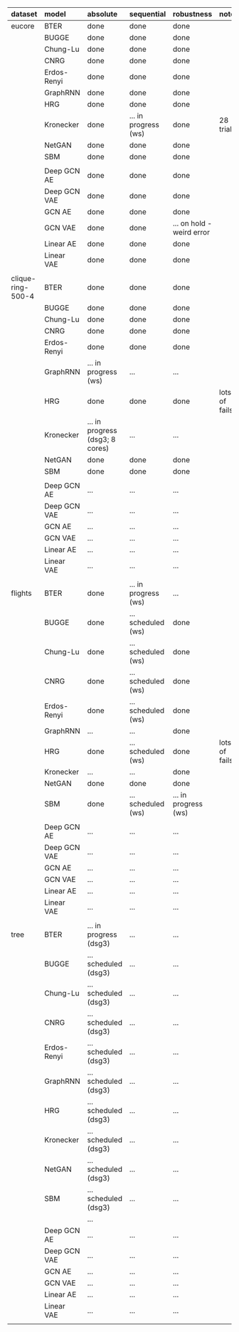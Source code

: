 |    dataset        |        model      |              absolute             |             sequential            |             robustness            |       notes       |
|:----------------- |:----------------- |:--------------------------------- |:--------------------------------- |:--------------------------------- |:----------------- |
| eucore            | BTER              | done                              | done                              | done                              |                   |
|      <i></i>      | BUGGE             | done                              | done                              | done                              |                   |
|      <i></i>      | Chung-Lu          | done                              | done                              | done                              |                   |
|      <i></i>      | CNRG              | done                              | done                              | done                              |                   |
|      <i></i>      | Erdos-Renyi       | done                              | done                              | done                              |                   |
|      <i></i>      | GraphRNN          | done                              | done                              | done                              |                   |
|      <i></i>      | HRG               | done                              | done                              | done                              |                   |
|      <i></i>      | Kronecker         | done                              | ...  in progress (ws)             | done                              | 28 trials         |
|      <i></i>      | NetGAN            | done                              | done                              | done                              |                   |
|      <i></i>      | SBM               | done                              | done                              | done                              |                   |
|      <i></i>      |      <i></i>      |              <i></i>              |              <i></i>              |              <i></i>              |      <i></i>      |
|      <i></i>      | Deep GCN AE       | done                              | done                              | done                              |                   |
|      <i></i>      | Deep GCN VAE      | done                              | done                              | done                              |                   |
|      <i></i>      | GCN AE            | done                              | done                              | done                              |                   |
|      <i></i>      | GCN VAE           | done                              | done                              | ...  on hold - weird error        |                   |
|      <i></i>      | Linear AE         | done                              | done                              | done                              |                   |
|      <i></i>      | Linear VAE        | done                              | done                              | done                              |                   |
|      <i></i>      |      <i></i>      |              <i></i>              |              <i></i>              |              <i></i>              |      <i></i>      |
| clique-ring-500-4 | BTER              | done                              | done                              | done                              |                   |
|      <i></i>      | BUGGE             | done                              | done                              | done                              |                   |
|      <i></i>      | Chung-Lu          | done                              | done                              | done                              |                   |
|      <i></i>      | CNRG              | done                              | done                              | done                              |                   |
|      <i></i>      | Erdos-Renyi       | done                              | done                              | done                              |                   |
|      <i></i>      | GraphRNN          | ...  in progress (ws)             | ...                               | ...                               |                   |
|      <i></i>      | HRG               | done                              | done                              | done                              | lots of fails     |
|      <i></i>      | Kronecker         | ...  in progress (dsg3; 8 cores)  | ...                               | ...                               |                   |
|      <i></i>      | NetGAN            | done                              | done                              | done                              |                   |
|      <i></i>      | SBM               | done                              | done                              | done                              |                   |
|      <i></i>      |      <i></i>      |              <i></i>              |              <i></i>              |              <i></i>              |      <i></i>      |
|      <i></i>      | Deep GCN AE       | ...                               | ...                               | ...                               |                   |
|      <i></i>      | Deep GCN VAE      | ...                               | ...                               | ...                               |                   |
|      <i></i>      | GCN AE            | ...                               | ...                               | ...                               |                   |
|      <i></i>      | GCN VAE           | ...                               | ...                               | ...                               |                   |
|      <i></i>      | Linear AE         | ...                               | ...                               | ...                               |                   |
|      <i></i>      | Linear VAE        | ...                               | ...                               | ...                               |                   |
|      <i></i>      |      <i></i>      |              <i></i>              |              <i></i>              |              <i></i>              |      <i></i>      |
| flights           | BTER              | done                              | ...  in progress (ws)             | ...                               |                   |
|      <i></i>      | BUGGE             | done                              | ...  scheduled (ws)               | done                              |                   |
|      <i></i>      | Chung-Lu          | done                              | ...  scheduled (ws)               | done                              |                   |
|      <i></i>      | CNRG              | done                              | ...  scheduled (ws)               | done                              |                   |
|      <i></i>      | Erdos-Renyi       | done                              | ...  scheduled (ws)               | done                              |                   |
|      <i></i>      | GraphRNN          | ...                               | ...                               | done                              |                   |
|      <i></i>      | HRG               | done                              | ...  scheduled (ws)               | done                              | lots of fails     |
|      <i></i>      | Kronecker         | ...                               | ...                               | done                              |                   |
|      <i></i>      | NetGAN            | done                              | done                              | done                              |                   |
|      <i></i>      | SBM               | done                              | ...  scheduled (ws)               | ...  in progress (ws)             |                   |
|      <i></i>      |      <i></i>      |              <i></i>              |              <i></i>              |              <i></i>              |      <i></i>      |
|      <i></i>      | Deep GCN AE       | ...                               | ...                               | ...                               |                   |
|      <i></i>      | Deep GCN VAE      | ...                               | ...                               | ...                               |                   |
|      <i></i>      | GCN AE            | ...                               | ...                               | ...                               |                   |
|      <i></i>      | GCN VAE           | ...                               | ...                               | ...                               |                   |
|      <i></i>      | Linear AE         | ...                               | ...                               | ...                               |                   |
|      <i></i>      | Linear VAE        | ...                               | ...                               | ...                               |                   |
|      <i></i>      |      <i></i>      |              <i></i>              |              <i></i>              |              <i></i>              |      <i></i>      |
| tree              | BTER              | ... in progress (dsg3)            | ...                               | ...                               |                   |
|      <i></i>      | BUGGE             | ... scheduled (dsg3)              | ...                               | ...                               |                   |
|      <i></i>      | Chung-Lu          | ... scheduled (dsg3)              | ...                               | ...                               |                   |
|      <i></i>      | CNRG              | ... scheduled (dsg3)              | ...                               | ...                               |                   |
|      <i></i>      | Erdos-Renyi       | ... scheduled (dsg3)              | ...                               | ...                               |                   |
|      <i></i>      | GraphRNN          | ... scheduled (dsg3)              | ...                               | ...                               |                   |
|      <i></i>      | HRG               | ... scheduled (dsg3)              | ...                               | ...                               |                   |
|      <i></i>      | Kronecker         | ... scheduled (dsg3)              | ...                               | ...                               |                   |
|      <i></i>      | NetGAN            | ... scheduled (dsg3)              | ...                               | ...                               |                   |
|      <i></i>      | SBM               | ... scheduled (dsg3)              | ...                               | ...                               |                   |
|      <i></i>      |      <i></i>      | ...          <i></i>              |              <i></i>              |              <i></i>              |      <i></i>      |
|      <i></i>      | Deep GCN AE       | ...                               | ...                               | ...                               |                   |
|      <i></i>      | Deep GCN VAE      | ...                               | ...                               | ...                               |                   |
|      <i></i>      | GCN AE            | ...                               | ...                               | ...                               |                   |
|      <i></i>      | GCN VAE           | ...                               | ...                               | ...                               |                   |
|      <i></i>      | Linear AE         | ...                               | ...                               | ...                               |                   |
|      <i></i>      | Linear VAE        | ...                               | ...                               | ...                               |                   |
|      <i></i>      |      <i></i>      |              <i></i>              |              <i></i>              |              <i></i>              |      <i></i>      |
